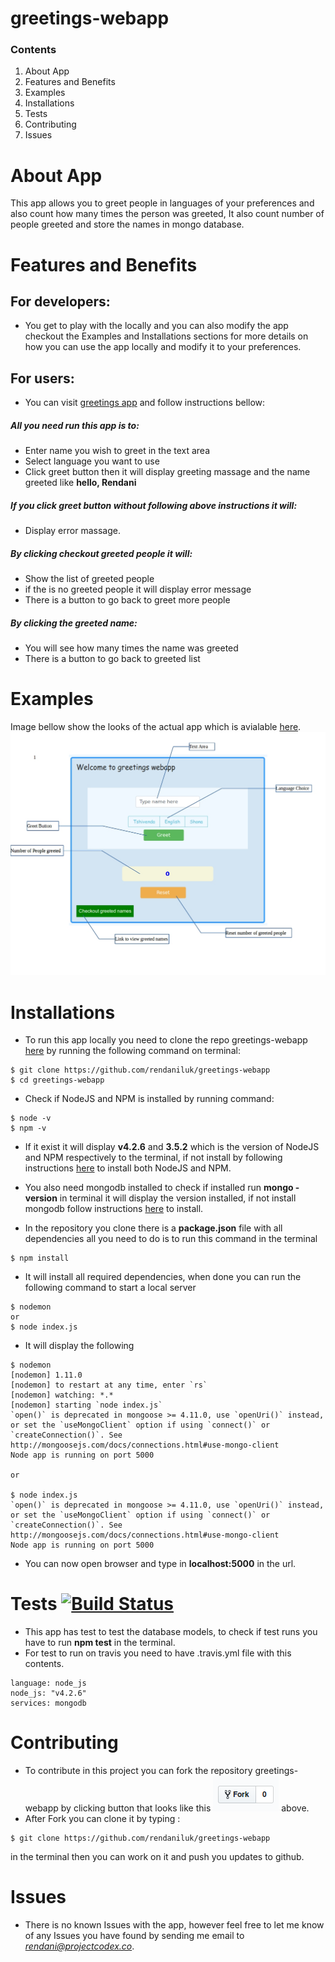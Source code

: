 # greetings-webapp
### Contents
1. About App
1. Features and Benefits
1. Examples
1. Installations
1. Tests
1. Contributing
1. Issues


# About App
This app allows you to greet people in languages of your preferences and also count how many times the person was greeted, It also count number of people greeted and store the names in mongo database.

# Features and Benefits
## For developers:
* You get to play with the locally and you can also modify the app checkout the Examples and Installations sections for more details on how you can use the app locally and modify it to your preferences.

## For  users:
* You can visit [greetings app](http://rendani-greetings.herokuapp.com) and follow instructions bellow:

##### All you need run  this app is to:
* Enter name you wish to greet in the text area
* Select language you want to use
* Click greet button then it will display greeting massage and the name greeted like **hello, Rendani**
##### If you click greet button without following above instructions it will:
* Display error massage.

##### By clicking checkout greeted people it will:
* Show the list of greeted people
* if the is no greeted people it will display error message
* There is a button to go back to greet more people

##### By clicking the greeted name:
* You will see how many times the name was greeted
* There is a button to go back to greeted list

# Examples
Image bellow show the looks of the actual app which is avialable [here](http://rendani-greetings.herokuapp.com).
![Landing_page](landingpage.jpg)

# Installations
* To run this app locally you need to clone the repo greetings-webapp [here](https://github.com/rendaniluk/greetings-webapp)
by running the following command on terminal:

```
$ git clone https://github.com/rendaniluk/greetings-webapp
$ cd greetings-webapp

```
* Check if NodeJS and NPM is installed by running command:

```
$ node -v
$ npm -v
```
* If it exist it will display **v4.2.6** and **3.5.2** which is the version of NodeJS and NPM respectively to the terminal, if not install by following instructions [here](https://za.godaddy.com/help/install-nodejs-ubuntu-17395) to install both NodeJS and NPM.

* You also need mongodb installed to check if installed run **mongo -version** in terminal it will display the version installed, if not install mongodb follow instructions [here](https://www.howtoforge.com/tutorial/install-mongodb-on-ubuntu-16.04/) to install.

* In the repository you clone there is a **package.json** file with all dependencies all you need to do is to run this command in the terminal

```
$ npm install

```
* It will install all required dependencies, when done you can run the following command to start a local server

```
$ nodemon
or
$ node index.js

```
* It will display the following
```
$ nodemon
[nodemon] 1.11.0
[nodemon] to restart at any time, enter `rs`
[nodemon] watching: *.*
[nodemon] starting `node index.js`
`open()` is deprecated in mongoose >= 4.11.0, use `openUri()` instead, or set the `useMongoClient` option if using `connect()` or `createConnection()`. See http://mongoosejs.com/docs/connections.html#use-mongo-client
Node app is running on port 5000

or

$ node index.js
`open()` is deprecated in mongoose >= 4.11.0, use `openUri()` instead, or set the `useMongoClient` option if using `connect()` or `createConnection()`. See http://mongoosejs.com/docs/connections.html#use-mongo-client
Node app is running on port 5000

```
* You can now open browser and type in **localhost:5000** in the url.


# Tests [![Build Status](https://api.travis-ci.org/rendaniluk/greetings-webapp.svg)](https://travis-ci.org/rendaniluk/greetings-webapp/builds/280324645)

* This app has test to test the database models, to check if test runs you have to run **npm test** in the terminal.
* For test to run on travis you need to have .travis.yml file with this contents.
```
language: node_js
node_js: "v4.2.6"
services: mongodb
```
# Contributing
* To contribute in this project you can fork the repository greetings-webapp by clicking button that looks like this ![fork](fork.png) above.
* After Fork you can clone it by typing :
```
$ git clone https://github.com/rendaniluk/greetings-webapp

```
in the terminal then you can work on it and push you updates to github.

# Issues
* There is no known Issues with the app, however feel free to let me know of any Issues you have found by sending me email to *rendani@projectcodex.co*.

